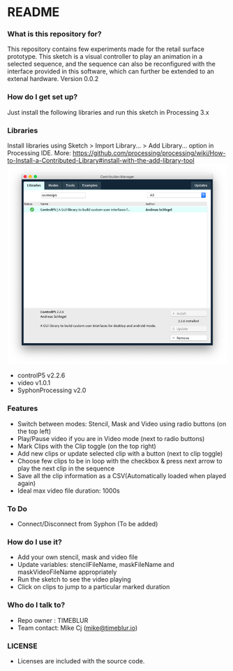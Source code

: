 # README #


### What is this repository for? ###
This repository contains few experiments made for the retail surface prototype. This sketch is a visual controller to play an animation in a selected sequence, and the sequence can also be reconfigured with the interface provided in this software, which can further be extended to an extenal hardware.
Version 0.0.2

### How do I get set up? ###
Just install the following libraries and run this sketch in Processing 3.x

### Libraries ###
Install libraries using Sketch > Import Library... > Add Library... option in Processing IDE. 
More:  https://github.com/processing/processing/wiki/How-to-Install-a-Contributed-Library#install-with-the-add-library-tool
![Installing Libraries](Libraries/InstallLibs.png)
* controlP5 v2.2.6
* video v1.0.1
* SyphonProcessing v2.0

### Features ###
* Switch between modes: Stencil, Mask and Video using radio buttons (on the top left)
* Play/Pause video if you are in Video mode (next to radio buttons)
* Mark Clips with the Clip toggle (on the top right)
* Add new clips or update selected clip with a button (next to clip toggle)
* Choose few clips to be in loop with the checkbox & press next arrow to play the next clip in the sequence
* Save all the clip information as a CSV(Automatically loaded when played again)
* Ideal max video file duration: 1000s

### To Do ###
* Connect/Disconnect from Syphon (To be added)

### How do I use it? ###
* Add your own stencil, mask and video file
* Update variables: stencilFileName, maskFileName and maskVideoFileName appropriately
* Run the sketch to see the video playing
* Click on clips to jump to a particular marked duration

### Who do I talk to? ###
* Repo owner : TIMEBLUR
* Team contact: Mike Cj (mike@timeblur.io)

### LICENSE ###
* Licenses are included with the source code.
